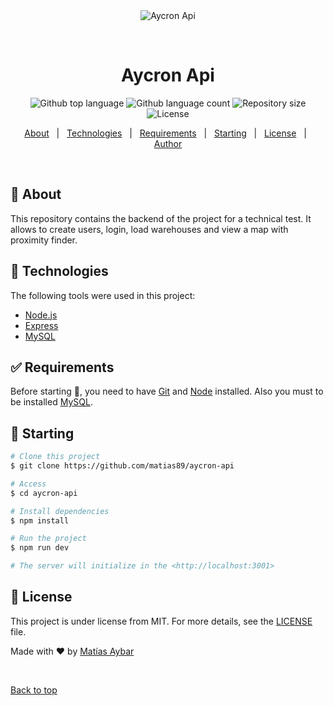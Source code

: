 <div align="center" id="top"> 
  <img src="./.github/app.gif" alt="Aycron Api" />

  &#xa0;

  <!-- <a href="https://aycronapi.netlify.app">Demo</a> -->
</div>

<h1 align="center">Aycron Api</h1>

<p align="center">
  <img alt="Github top language" src="https://img.shields.io/github/languages/top/matias89/aycron-api?color=56BEB8">

  <img alt="Github language count" src="https://img.shields.io/github/languages/count/matias89/aycron-api?color=56BEB8">

  <img alt="Repository size" src="https://img.shields.io/github/repo-size/matias89/aycron-api?color=56BEB8">

  <img alt="License" src="https://img.shields.io/github/license/matias89/aycron-api?color=56BEB8">

  <!-- <img alt="Github issues" src="https://img.shields.io/github/issues/matias89/aycron-api?color=56BEB8" /> -->

  <!-- <img alt="Github forks" src="https://img.shields.io/github/forks/matias89/aycron-api?color=56BEB8" /> -->

  <!-- <img alt="Github stars" src="https://img.shields.io/github/stars/matias89/aycron-api?color=56BEB8" /> -->
</p>

<!-- Status -->

<!-- <h4 align="center"> 
	🚧  Aycron Api 🚀 Under construction...  🚧
</h4> 

<hr> -->

<p align="center">
  <a href="#dart-about">About</a> &#xa0; | &#xa0; 
  <a href="#rocket-technologies">Technologies</a> &#xa0; | &#xa0;
  <a href="#white_check_mark-requirements">Requirements</a> &#xa0; | &#xa0;
  <a href="#checkered_flag-starting">Starting</a> &#xa0; | &#xa0;
  <a href="#memo-license">License</a> &#xa0; | &#xa0;
  <a href="https://github.com/matias89" target="_blank">Author</a>
</p>

<br>

## :dart: About ##

This repository contains the backend of the project for a technical test. It allows to create users, login, load warehouses and view a map with proximity finder.

## :rocket: Technologies ##

The following tools were used in this project:

- [Node.js](https://nodejs.org/en/)
- [Express](https://expressjs.com/)
- [MySQL](https://www.mysql.com/)

## :white_check_mark: Requirements ##

Before starting :checkered_flag:, you need to have [Git](https://git-scm.com) and [Node](https://nodejs.org/en/) installed. Also you must to be installed [MySQL](https://www.mysql.com/).

## :checkered_flag: Starting ##

```bash
# Clone this project
$ git clone https://github.com/matias89/aycron-api

# Access
$ cd aycron-api

# Install dependencies
$ npm install

# Run the project
$ npm run dev

# The server will initialize in the <http://localhost:3001>
```

## :memo: License ##

This project is under license from MIT. For more details, see the [LICENSE](LICENSE.md) file.


Made with :heart: by <a href="https://github.com/matias89" target="_blank">Matías Aybar</a>

&#xa0;

<a href="#top">Back to top</a>
